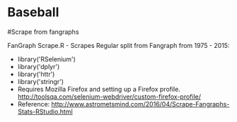 # Baseball

#Scrape from fangraphs

FanGraph Scrape.R - Scrapes Regular split from Fangraph from 1975 - 2015:
- library('RSelenium')
- library('dplyr')
- library('httr')
- library('stringr')
- Requires Mozilla Firefox and setting up a Firefox profile. http://toolsqa.com/selenium-webdriver/custom-firefox-profile/
- Reference: http://www.astrometsmind.com/2016/04/Scrape-Fangraphs-Stats-RStudio.html


